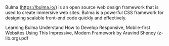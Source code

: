 Bulma (https://bulma.io/) is an open source web design framework that is used to create immersive web sites. 
Bulma is a powerful CSS framework for designing scalable front-end code quickly and effectively. 

Learning Bulma Understand How to Develop Responsive, Mobile-first Websites Using This Impressive, Modern Framework by Aravind Shenoy (z-lib.org).pdf
